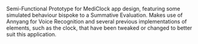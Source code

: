 Semi-Functional Prototype for MediClock app design, featuring some simulated behaviour bispoke to a Summative Evaluation.
Makes use of Annyang for Voice Recognition and several previous implementations of elements, such as the clock, that have been tweaked or changed to better suit this application.

